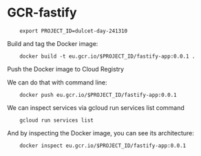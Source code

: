 # GCR-fastify

```
    export PROJECT_ID=dulcet-day-241310
```

Build and tag the Docker image:

```
    docker build -t eu.gcr.io/$PROJECT_ID/fastify-app:0.0.1 .
```

Push the Docker image to Cloud Registry

We can do that with command line:

```
    docker push eu.gcr.io/$PROJECT_ID/fastify-app:0.0.1
```

We can inspect services via gcloud run services list command
```
    gcloud run services list
```

And by inspecting the Docker image, you can see its architecture:
```
    docker inspect eu.gcr.io/$PROJECT_ID/fastify-app:0.0.1
```  
